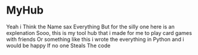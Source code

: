 # MyHub
Yeah i Think the Name sax Everything But for the silly one here is an explenation
Sooo, this is my tool hub that i made for me to play card games with friends 
Or something like this i wrote the everything in Python and i would be happy
If no one Steals The code
